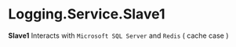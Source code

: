 # Logging.Service.Slave1

**Slave1** Interacts with `Microsoft SQL Server` and `Redis` ( cache case )